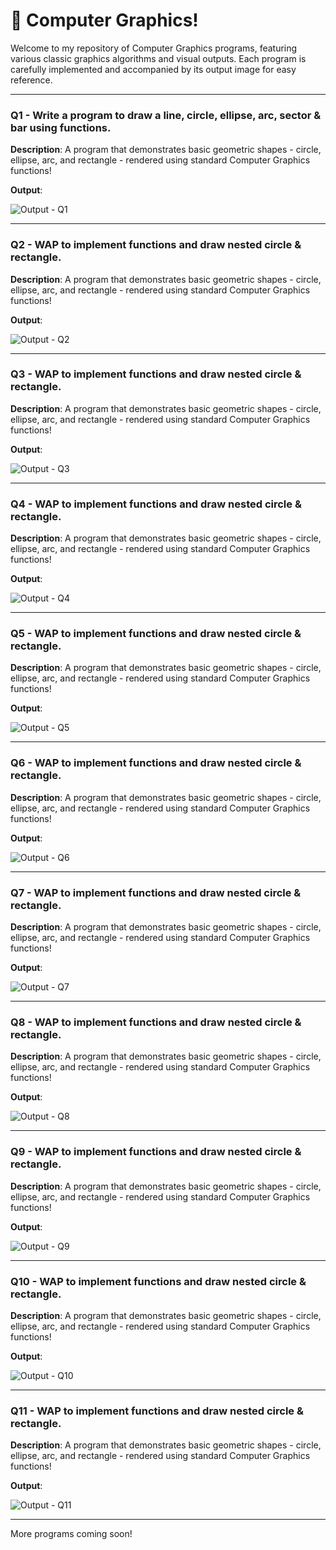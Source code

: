 # 🎨 Computer Graphics!

Welcome to my repository of Computer Graphics programs, featuring various classic graphics algorithms and visual outputs. Each program is carefully implemented and accompanied by its output image for easy reference.

---

### Q1 - Write a program to draw a line, circle, ellipse, arc, sector & bar using functions.

**Description**:  A program that demonstrates basic geometric shapes - circle, ellipse, arc, and rectangle - rendered using standard Computer Graphics functions!

**Output**:

![Output - Q1](01%20Output.png)

---

### Q2 - WAP to implement functions and draw nested circle & rectangle.

**Description**:  A program that demonstrates basic geometric shapes - circle, ellipse, arc, and rectangle - rendered using standard Computer Graphics functions!

**Output**:

![Output - Q2](02%20Output.png)

---

### Q3 - WAP to implement functions and draw nested circle & rectangle.

**Description**:  A program that demonstrates basic geometric shapes - circle, ellipse, arc, and rectangle - rendered using standard Computer Graphics functions!

**Output**:

![Output - Q3](03%20Output.png)

---

### Q4 - WAP to implement functions and draw nested circle & rectangle.

**Description**:  A program that demonstrates basic geometric shapes - circle, ellipse, arc, and rectangle - rendered using standard Computer Graphics functions!

**Output**:

![Output - Q4](04%20Output.png)

---

### Q5 - WAP to implement functions and draw nested circle & rectangle.

**Description**:  A program that demonstrates basic geometric shapes - circle, ellipse, arc, and rectangle - rendered using standard Computer Graphics functions!

**Output**:

![Output - Q5](05%20Output.png)

---

### Q6 - WAP to implement functions and draw nested circle & rectangle.

**Description**:  A program that demonstrates basic geometric shapes - circle, ellipse, arc, and rectangle - rendered using standard Computer Graphics functions!

**Output**:

![Output - Q6](06%20Output.png)

---

### Q7 - WAP to implement functions and draw nested circle & rectangle.

**Description**:  A program that demonstrates basic geometric shapes - circle, ellipse, arc, and rectangle - rendered using standard Computer Graphics functions!

**Output**:

![Output - Q7](07%20Output.png)

---

### Q8 - WAP to implement functions and draw nested circle & rectangle.

**Description**:  A program that demonstrates basic geometric shapes - circle, ellipse, arc, and rectangle - rendered using standard Computer Graphics functions!

**Output**:

![Output - Q8](08%20Output.png)

---

### Q9 - WAP to implement functions and draw nested circle & rectangle.

**Description**:  A program that demonstrates basic geometric shapes - circle, ellipse, arc, and rectangle - rendered using standard Computer Graphics functions!

**Output**:

![Output - Q9](09%20Output.png)

---

### Q10 - WAP to implement functions and draw nested circle & rectangle.

**Description**:  A program that demonstrates basic geometric shapes - circle, ellipse, arc, and rectangle - rendered using standard Computer Graphics functions!

**Output**:

![Output - Q10](10%20Output.png)

---

### Q11 - WAP to implement functions and draw nested circle & rectangle.

**Description**:  A program that demonstrates basic geometric shapes - circle, ellipse, arc, and rectangle - rendered using standard Computer Graphics functions!

**Output**:

![Output - Q11](11%20Output.png)

---

More programs coming soon!
